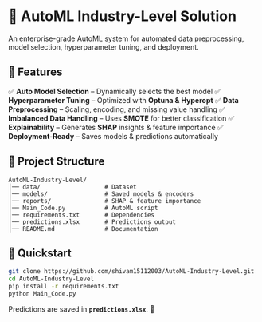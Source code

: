 # 🚀 AutoML Industry-Level Solution
An enterprise-grade AutoML system for automated data preprocessing, model selection, hyperparameter tuning, and deployment.

## 📌 Features
✅ **Auto Model Selection** – Dynamically selects the best model
✅ **Hyperparameter Tuning** – Optimized with **Optuna & Hyperopt**
✅ **Data Preprocessing** – Scaling, encoding, and missing value handling
✅ **Imbalanced Data Handling** – Uses **SMOTE** for better classification
✅ **Explainability** – Generates **SHAP** insights & feature importance
✅ **Deployment-Ready** – Saves models & predictions automatically

## 📂 Project Structure
```
AutoML-Industry-Level/
│── data/                  # Dataset
│── models/                # Saved models & encoders
│── reports/               # SHAP & feature importance
│── Main_Code.py           # AutoML script
│── requirements.txt       # Dependencies
│── predictions.xlsx       # Predictions output
│── README.md              # Documentation
```

## 🚀 Quickstart
```bash
git clone https://github.com/shivam15112003/AutoML-Industry-Level.git
cd AutoML-Industry-Level
pip install -r requirements.txt
python Main_Code.py
```

Predictions are saved in **`predictions.xlsx`**. 🚀



